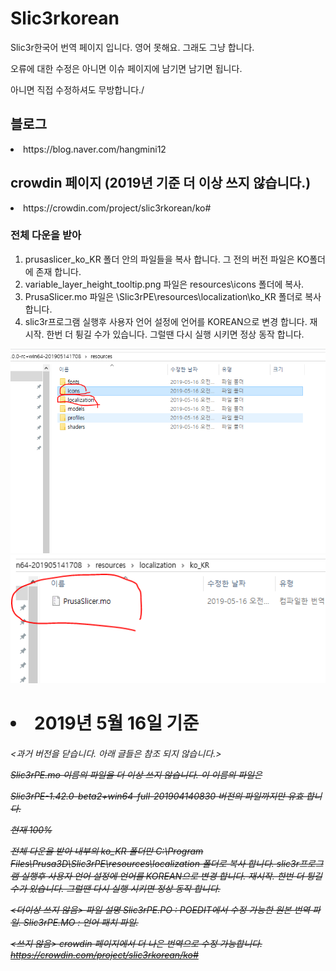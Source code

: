 # Slic3rkorean

<div>
<p>Slic3r한국어 번역 페이지 입니다.
영어 못해요. 그래도 그냥 합니다. </p>
 
 <p>오류에 대한 수정은 아니면 이슈 페이지에 남기면 남기면 됩니다.</p>
 <p>아니면 직접 수정하셔도 무방합니다./<p>
 <h2>블로그</h2>
 <li>https://blog.naver.com/hangmini12</li>

 <h2>crowdin 페이지 (2019년 기준 더 이상 쓰지 않습니다.)</h2>
 <li>https://crowdin.com/project/slic3rkorean/ko#</li>

</ul>
</div>
<h3>전체 다운을 받아</h3>

<ol><li>prusaslicer_ko_KR 폴더 안의 파일들을 복사 합니다. 그 전의 버전 파일은 KO폴더에 존재 합니다.</li>


<li>variable_layer_height_tooltip.png 파일은 resources\icons 폴더에 복사.</li>
<li>PrusaSlicer.mo 파일은 \Slic3rPE\resources\localization\ko_KR 폴더로 복사 합니다.</li>

<li>slic3r프로그램 실행후 사용자 언어 설정에 언어를 KOREAN으로 변경 합니다. 재시작.
한번 더 튕길 수가 있습니다. 그럴땐 다시 실행 시키면 정상 동작 합니다.</li></ol>

![](https://github.com/ulsanether/Slic3rkorean/blob/master/7.PNG)
![](https://github.com/ulsanether/Slic3rkorean/blob/master/8.PNG)





<h1><li>2019년 5월 16일 기준</li></h1>
<h6><과거 버전을 닫습니다. 아래 글들은 참조 되지 않습니다.>

<del>Slic3rPE.mo 이름의 파일을 더 이상 쓰지 않습니다. 이 이름의 파일은

<del>Slic3rPE-1.42.0-beta2+win64-full-201904140830 버전의 파일까지만 유효 합니다. 


<del>현재 100%

<del>전체 다운을 받아
<del>내부의 ko_KR 폴더만 C:\Program Files\Prusa3D\Slic3rPE\resources\localization 폴더로 복사 합니다.
<del>slic3r프로그램 실행후 사용자 언어 설정에 언어를 KOREAN으로 변경 합니다. 재시작.
<del>한번 더 튕길 수가 있습니다. 그럴땐 다시 실행 시키면 정상 동작 합니다. 

<del><더이상 쓰지 않음>
<del>파일 설명
<del>Slic3rPE.PO : POEDIT에서 수정 가능한 원본 번역 파일.
<del>Slic3rPE.MO : 언어 패치 파일. 


<del><쓰지 않음>
<del>crowdin 페이지에서 더 나은 번역으로 수정 가능합니다. 
<del>https://crowdin.com/project/slic3rkorean/ko#</h6></del>
